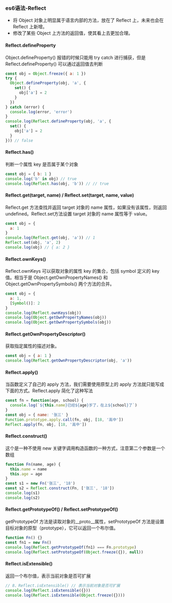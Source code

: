 ### es6语法-Reflect 
- 将 Object 对象上明显属于语言内部的方法，放在了 Reflect 上，未来也会在 Reflect 上新增。
- 修改了某些 Object 上方法的返回值，使其看上去更加合理。

#### Reflect.defineProperty
Object.defineProperty() 报错的时候只能用 try catch 进行捕获，但是 Reflect.defineProperty() 可以通过返回值去判断
```js
const obj = Object.freeze({ a: 1 })
try {
  Object.defineProperty(obj, 'a', {
    set() {
      obj['a'] = 2
    }
  })
} catch (error) {
  console.log(error, 'error')
}
console.log(Reflect.defineProperty(obj, 'a', {
  set() {
    obj['a'] = 2
  }
})) // false
```

#### Reflect.has()
判断一个属性 key 是否属于某个对象
```js
const obj = { b: 1 }
console.log('b' in obj) // true 
console.log(Reflect.has(obj, 'b')) // // true 
```

#### Reflect.get(target, name) / Reflect.set(target, name, value)
Reflect.get 方法查找并返回 target 对象的 name 属性，如果没有该属性，则返回undefined。Reflect.set方法设置 target 对象的 name 属性等于 value。
```js
const obj = {
  a: 1
}
console.log(Reflect.get(obj, 'a')) // 1
Reflect.set(obj, 'a', 2)
console.log(obj) // { a: 2 }
```

#### Reflect.ownKeys()
Reflect.ownKeys 可以获取对象的属性 key 的集合，包括 symbol 定义的 key 值。相当于是 Object.getOwnPropertyNames() 和 Object.getOwnPropertySymbols() 两个方法的合并。
```js
const obj = {
  a: 1,
  [Symbol()]: 2
}
console.log(Reflect.ownKeys(obj))
console.log(Object.getOwnPropertyNames(obj))
console.log(Object.getOwnPropertySymbols(obj))
```

#### Reflect.getOwnPropertyDescriptor()
获取指定属性的描述对象。
```js
const obj = { a: 1 }
console.log(Reflect.getOwnPropertyDescriptor(obj, 'a'))
```

#### Reflect.apply()
当函数定义了自己的 apply 方法，我们需要使用原型上的 apply 方法就只能写成下面的方式。Reflect.apply 简化了这种写法
```js
const fn = function(age, school) {
  console.log(`${this.name}已经${age}岁了，在上${school}了`)
}
const obj = { name: '张三' }
Function.prototype.apply.call(fn, obj, [18, '高中'])
Reflect.apply(fn, obj, [18, '高中'])
```

#### Reflect.construct()
这个是一种不使用 new 关键字调用构造函数的一种方式，注意第二个参数是一个数组
```js
function Fn(name, age) {
  this.name = name
  this.age = age
}
const s1 = new Fn('张三', '18')
const s2 = Reflect.construct(Fn, ['张三', '18'])
console.log(s1)
console.log(s2)
```

#### Reflect.getPrototypeOf() / Reflect.setPrototypeOf()
getPrototypeOf 方法是读取对象的__proto__属性，setPrototypeOf 方法是设置目标对象的原型（prototype），它可以返回一个布尔值。
```js
function Fn() {}
const fn1 = new Fn()
console.log(Reflect.getPrototypeOf(fn1) === Fn.prototype)
console.log(Reflect.setPrototypeOf(Object.freeze({}), null))
```

#### Reflect.isExtensible()
返回一个布尔值，表示当前对象是否可扩展
```js
// 8、Reflect.isExtensible() // 表示当前对象是否可扩展
console.log(Reflect.isExtensible({}))
console.log(Reflect.isExtensible(Object.freeze({})))
```